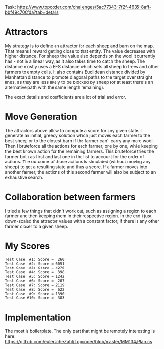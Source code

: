Task: https://www.topcoder.com/challenges/5ac77343-7f2f-4635-8aff-bbf49c700fda?tab=details

# Attractors
My strategy is to define an attractor for each sheep and barn on the map. That means I reward getting close to that entity. The value decreases with higher distance. For sheep the value also depends on the wool it currently has - not in a linear way, as it also takes time to catch the sheep. The distance mostly uses a BFS distance which sets all sheep to trees and other farmers to empty cells. It also contains Euclidean distance divided by Manhattan distance to promote diagonal paths to the target over straight lines, as they are less likely to be blocked by sheep (or at least there's an alternative path with the same length remaining).

The exact details and coefficients are a lot of trial and error.

# Move Generation
The attractors above allow to compute a score for any given state. I generate an initial, greedy solution which just moves each farmer to the best sheep or to the closest barn if the farmer can't carry any more wool.
Then I bruteforce all the actions for each farmer, one by one, while keeping the best known action for the remaining farmers. This bruteforce tries the farmer both as first and last one in the list to account for the order of actions. The outcome of those actions is simulated (without moving any sheep) to get a resulting state and thus a score.
If a farmer moves into another farmer, the actions of this second farmer will also be subject to an exhaustive search.

# Collaboration between farmers
I tried a few things that didn't work out, such as assigning a region to each farmer and then keeping them in their respective region.
In the end I just down-scaled the attractor values with a constant factor, if there is any other farmer closer to a given sheep.


# My Scores
```
Test Case  #1: Score =  260
Test Case  #2: Score = 6051
Test Case  #3: Score = 4276
Test Case  #4: Score =  398
Test Case  #5: Score = 1242
Test Case  #6: Score =  207
Test Case  #7: Score = 2119
Test Case  #8: Score =  622
Test Case  #9: Score = 1390
Test Case #10: Score =  383
```

# Implementation
The most is boilerplate. The only part that might be remotely interesting is here: https://github.com/eulerscheZahl/Topcoder/blob/master/MM134/Plan.cs
